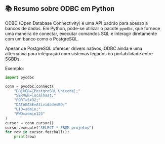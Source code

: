 
## 📚 Resumo sobre ODBC em Python

ODBC (Open Database Connectivity) é uma API padrão para acesso a bancos de dados. Em Python, pode-se utilizar o pacote `pyodbc`, que fornece uma maneira de conectar, executar comandos SQL e interagir diretamente com um banco como o PostgreSQL.

Apesar de PostgreSQL oferecer drivers nativos, ODBC ainda é uma alternativa para integração com sistemas legados ou portabilidade entre SGBDs.

Exemplo:
```python
import pyodbc

conn = pyodbc.connect(
    "DRIVER={PostgreSQL Unicode};"
    "SERVER=localhost;"
    "PORT=5432;"
    "DATABASE=AtividadesBD;"
    "UID=admin;"
    "PWD=admin123"
)
cursor = conn.cursor()
cursor.execute("SELECT * FROM projetos")
for row in cursor.fetchall():
    print(row)
```

